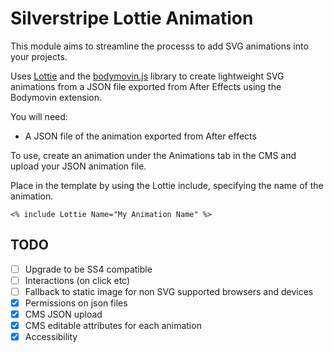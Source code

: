# Silverstripe Lottie Animation

This module aims to streamline the processs to add SVG animations into your projects.

Uses [Lottie](https://airbnb.design/lottie/) and the [bodymovin.js](https://github.com/bodymovin) library to create lightweight SVG animations from a JSON file exported from After Effects using the Bodymovin extension.

You will need:

- A JSON file of the animation exported from After effects

To use, create an animation under the Animations tab in the CMS and upload your JSON animation file.

Place in the template by using the Lottie include, specifying the name of the animation.

```
<% include Lottie Name="My Animation Name" %>
```

## TODO
- [ ] Upgrade to be SS4 compatible
- [ ] Interactions (on click etc)
- [ ] Fallback to static image for non SVG supported browsers and devices
- [x] Permissions on json files
- [x] CMS JSON upload
- [x] CMS editable attributes for each animation
- [x] Accessibility
